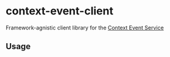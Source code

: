 # context-event-client

Framework-agnistic client library for the [Context Event Service](https://github.com/preston/context-event-client)

## Usage